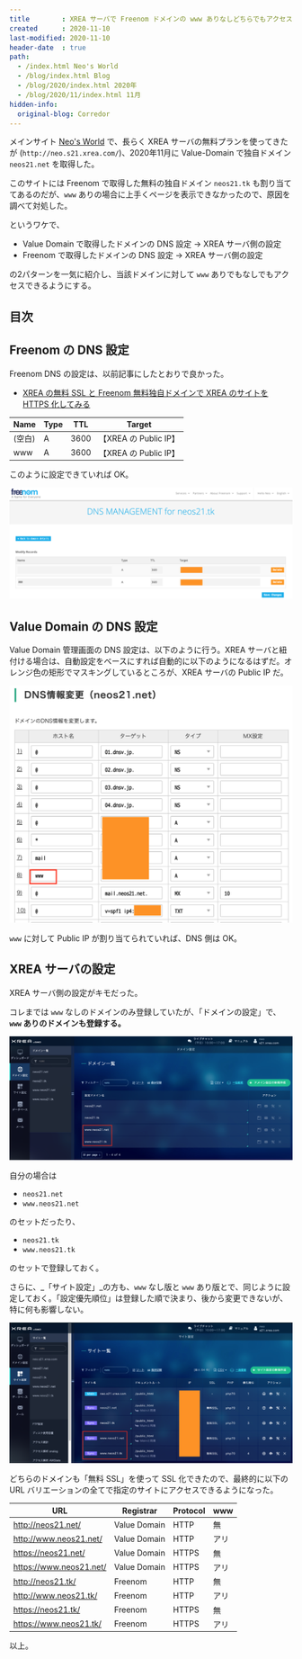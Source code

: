 ```yaml
---
title        : XREA サーバで Freenom ドメインの www ありなしどちらでもアクセスできるようにする
created      : 2020-11-10
last-modified: 2020-11-10
header-date  : true
path:
  - /index.html Neo's World
  - /blog/index.html Blog
  - /blog/2020/index.html 2020年
  - /blog/2020/11/index.html 11月
hidden-info:
  original-blog: Corredor
---
```


メインサイト [Neo's World](https://neos21.net/) で、長らく XREA サーバの無料プランを使ってきたが (`http://neo.s21.xrea.com/`)、2020年11月に Value-Domain で独自ドメイン `neos21.net` を取得した。

このサイトには Freenom で取得した無料の独自ドメイン `neos21.tk` も割り当ててあるのだが、`www` ありの場合に上手くページを表示できなかったので、原因を調べて対処した。

というワケで、

- Value Domain で取得したドメインの DNS 設定 → XREA サーバ側の設定
- Freenom で取得したドメインの DNS 設定 → XREA サーバ側の設定

の2パターンを一気に紹介し、当該ドメインに対して `www` ありでもなしでもアクセスできるようにする。

## 目次

## Freenom の DNS 設定

Freenom DNS の設定は、以前記事にしたとおりで良かった。

- [XREA の無料 SSL と Freenom 無料独自ドメインで XREA のサイトを HTTPS 化してみる](/blog/2020/10/08-01.html)

| Name   | Type | TTL  | Target                |
|--------|------|------|-----------------------|
| (空白) | A    | 3600 | 【XREA の Public IP】 |
| www    | A    | 3600 | 【XREA の Public IP】 |

このように設定できていれば OK。

![コレで良い](10-01-01.png)

## Value Domain の DNS 設定

Value Domain 管理画面の DNS 設定は、以下のように行う。XREA サーバと紐付ける場合は、自動設定をベースにすれば自動的に以下のようになるはずだ。オレンジ色の矩形でマスキングしているところが、XREA サーバの Public IP だ。

![Value Domain 設定](10-01-02.png)

`www` に対して Public IP が割り当てられていれば、DNS 側は OK。

## XREA サーバの設定

XREA サーバ側の設定がキモだった。

コレまでは `www` なしのドメインのみ登録していたが、「ドメインの設定」で、__`www` ありのドメインも登録する。__

![www アリのドメインも登録する](10-01-03.png)

自分の場合は

- `neos21.net`
- `www.neos21.net`

のセットだったり、

- `neos21.tk`
- `www.neos21.tk`

のセットで登録しておく。

さらに、_「サイト設定」_の方も、`www` なし版と `www` あり版とで、同じように設定しておく。「設定優先順位」は登録した順で決まり、後から変更できないが、特に何も影響しない。

![サイト設定も www アリ版を作る](10-01-04.png)

どちらのドメインも「無料 SSL」を使って SSL 化できたので、最終的に以下の URL バリエーションの全てで指定のサイトにアクセスできるようになった。

| URL                       | Registrar    | Protocol | www  |
|---------------------------|--------------|----------|------|
| <http://neos21.net/>      | Value Domain | HTTP     | 無   |
| <http://www.neos21.net/>  | Value Domain | HTTP     | アリ |
| <https://neos21.net/>     | Value Domain | HTTPS    | 無   |
| <https://www.neos21.net/> | Value Domain | HTTPS    | アリ |
| <http://neos21.tk/>       | Freenom      | HTTP     | 無   |
| <http://www.neos21.tk/>   | Freenom      | HTTP     | アリ |
| <https://neos21.tk/>      | Freenom      | HTTPS    | 無   |
| <https://www.neos21.tk/>  | Freenom      | HTTPS    | アリ |

以上。
